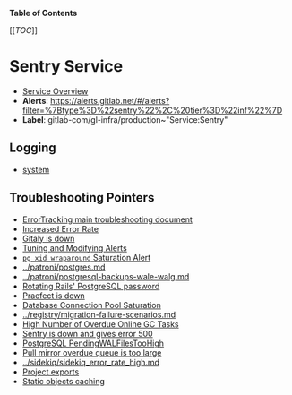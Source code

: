 <!-- MARKER: do not edit this section directly. Edit services/service-catalog.yml then run scripts/generate-docs -->

**Table of Contents**

[[_TOC_]]

# Sentry Service

* [Service Overview](https://dashboards.gitlab.net/d/sentry-main/sentry-overview)
* **Alerts**: <https://alerts.gitlab.net/#/alerts?filter=%7Btype%3D%22sentry%22%2C%20tier%3D%22inf%22%7D>
* **Label**: gitlab-com/gl-infra/production~"Service:Sentry"

## Logging

* [system](https://log.gprd.gitlab.net/goto/b4618f79f80f44cb21a32623a275a0e6)

## Troubleshooting Pointers

* [ErrorTracking main troubleshooting document](../errortracking/overview.md)
* [Increased Error Rate](../frontend/high-error-rate.md)
* [Gitaly is down](../gitaly/gitaly-down.md)
* [Tuning and Modifying Alerts](../monitoring/alert_tuning.md)
* [`pg_xid_wraparound` Saturation Alert](../patroni/pg_xid_wraparound_alert.md)
* [../patroni/postgres.md](../patroni/postgres.md)
* [../patroni/postgresql-backups-wale-walg.md](../patroni/postgresql-backups-wale-walg.md)
* [Rotating Rails' PostgreSQL password](../patroni/rotating-rails-postgresql-password.md)
* [Praefect is down](../praefect/praefect-startup.md)
* [Database Connection Pool Saturation](../registry/app-db-conn-pool-saturation.md)
* [../registry/migration-failure-scenarios.md](../registry/migration-failure-scenarios.md)
* [High Number of Overdue Online GC Tasks](../registry/online-gc-high-overdue-tasks.md)
* [Sentry is down and gives error 500](sentry-is-down.md)
* [PostgreSQL PendingWALFilesTooHigh](sentry_pending_wal_files_too_high.md)
* [Pull mirror overdue queue is too large](../sidekiq/large-pull-mirror-queue.md)
* [../sidekiq/sidekiq_error_rate_high.md](../sidekiq/sidekiq_error_rate_high.md)
* [Project exports](../uncategorized/project-export.md)
* [Static objects caching](../web/static-objects-caching.md)
<!-- END_MARKER -->

<!-- ## Summary -->

<!-- ## Architecture -->

<!-- ## Performance -->

<!-- ## Scalability -->

<!-- ## Availability -->

<!-- ## Durability -->

<!-- ## Security/Compliance -->

<!-- ## Monitoring/Alerting -->

<!-- ## Links to further Documentation -->
